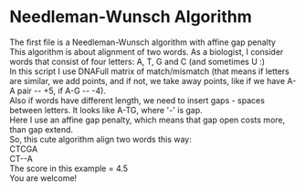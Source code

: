# Needleman-Wunsch Algorithm
The first file is a Needleman-Wunsch algorithm with affine gap penalty <br />
This algorithm is about alignment of two words. As a biologist, I consider words that consist of four letters: A, T, G and C (and sometimes U :) <br />
In this script I use DNAFull matrix of match/mismatch (that means if letters are similar, we add points, and if not, we
take away points, like if we have A-A pair -- +5, if A-G -- -4). <br />
Also if words have different length, we need to insert gaps - spaces between letters. It looks like A-TG, where '-' is gap. <br />
Here I use an affine gap penalty, which means that gap open costs more, than gap extend. <br />
So, this cute algorithm align two words this way: <br />
CTCGA <br />
CT--A <br />
The score in this example = 4.5 <br />
You are welcome! <br />
